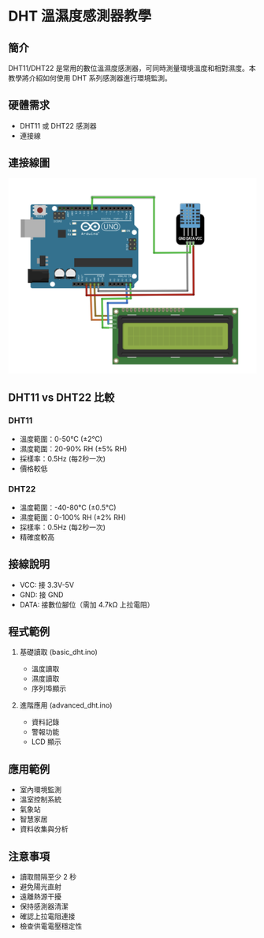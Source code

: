 # DHT 溫濕度感測器教學

## 簡介
DHT11/DHT22 是常用的數位溫濕度感測器，可同時測量環境溫度和相對濕度。本教學將介紹如何使用 DHT 系列感測器進行環境監測。

## 硬體需求
- DHT11 或 DHT22 感測器
- 連接線

## 連接線圖
![DHT11 連接線圖](./images/LCD_DHT.png)

## DHT11 vs DHT22 比較
### DHT11
- 溫度範圍：0-50°C (±2°C)
- 濕度範圍：20-90% RH (±5% RH)
- 採樣率：0.5Hz (每2秒一次)
- 價格較低

### DHT22
- 溫度範圍：-40-80°C (±0.5°C)
- 濕度範圍：0-100% RH (±2% RH)
- 採樣率：0.5Hz (每2秒一次)
- 精確度較高

## 接線說明
- VCC: 接 3.3V-5V
- GND: 接 GND
- DATA: 接數位腳位（需加 4.7kΩ 上拉電阻）

## 程式範例
1. 基礎讀取 (basic_dht.ino)
   - 溫度讀取
   - 濕度讀取
   - 序列埠顯示

2. 進階應用 (advanced_dht.ino)
   - 資料記錄
   - 警報功能
   - LCD 顯示

## 應用範例
- 室內環境監測
- 溫室控制系統
- 氣象站
- 智慧家居
- 資料收集與分析

## 注意事項
- 讀取間隔至少 2 秒
- 避免陽光直射
- 遠離熱源干擾
- 保持感測器清潔
- 確認上拉電阻連接
- 檢查供電電壓穩定性